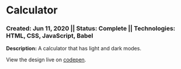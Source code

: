 # Calculator
### Created: Jun 11, 2020 || Status: Complete || Technologies: HTML, CSS, JavaScript, Babel

**Description:** A calculator that has light and dark modes.

View the design live on [codepen](https://codepen.io/justkeepprogramming/pen/XWXdXqR).
